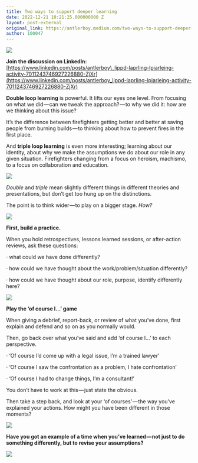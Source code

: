 ```yaml
---
title: Two ways to support deeper learning
date: 2022-12-21 10:21:25.000000000 Z
layout: post-external
original_link: https://antlerboy.medium.com/two-ways-to-support-deeper-learning-cf2fafacc59f?source=rss-97852f5a56ae------2
author: 100047
---
```


![](https://cdn-images-1.medium.com/max/1024/1*x804jJ3YSlgpuCPfRxWOQw.png)

**Join the discussion on LinkedIn:** [https://www.linkedin.com/posts/antlerboy\_lippd-laprling-lpiarleing-activity-7011243746927226880-ZjXr](https://www.linkedin.com/posts/antlerboy_lippd-laprling-lpiarleing-activity-7011243746927226880-ZjXr)

**Double loop learning** is powerful. It lifts our eyes one level. From focusing on what we did — can we tweak the approach? — to why we did it: how are we thinking about this issue?

It’s the difference between firefighters getting better and better at saving people from burning builds — to thinking about how to prevent fires in the first place.

And **triple loop learning** is even more interesting; learning about our identity, about why we make the assumptions we do about our role in any given situation. Firefighters changing from a focus on heroism, machismo, to a focus on collaboration and education.

![](https://cdn-images-1.medium.com/max/1024/1*iSXTnVOO_R02tbqVNh0yFA.png)

_Double_ and _triple_ mean slightly different things in different theories and presentations, but don’t get too hung up on the distinctions.

The point is to think wider — to play on a bigger stage. _How?_

![](https://cdn-images-1.medium.com/max/1024/1*Y6u3vIn6QYe5hcQrSS_CZQ.png)

**First, build a practice.**

When you hold retrospectives, lessons learned sessions, or after-action reviews, ask these questions:

· what could we have done differently?

· how could we have thought about the work/problem/situation differently?

· how could we have thought about our role, purpose, identify differently here?

![](https://cdn-images-1.medium.com/max/1024/1*r5-uSiN4dEfoP7C9vK0ggQ.png)

**Play the ‘of course I…’ game**

When giving a debrief, report-back, or review of what you’ve done, first explain and defend and so on as you normally would.

Then, go back over what you’ve said and add ‘of course I…’ to each perspective.

· ‘Of course I’d come up with a legal issue, I’m a trained lawyer’

· ‘Of course I saw the confrontation as a problem, I hate confrontation’

· ‘Of course I had to change things, I’m a consultant!’

You don’t have to work at this — just state the obvious.

Then take a step back, and look at your ‘of courses’ — the way you’ve explained your actions. How might you have been different in those moments?

![](https://cdn-images-1.medium.com/max/1024/1*yl8HRtC4PCnFxt3SERcdRQ.png)

**Have you got an example of a time when you’ve learned — not just to do something differently, but to revise your assumptions?**

 ![](https://medium.com/_/stat?event=post.clientViewed&referrerSource=full_rss&postId=cf2fafacc59f)